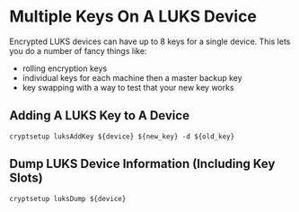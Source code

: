 # Multiple Keys On A LUKS Device

Encrypted LUKS devices can have up to 8 keys for a single device. This lets you do a number of fancy things like:

- rolling encryption keys
- individual keys for each machine then a master backup key
- key swapping with a way to test that your new key works

## Adding A LUKS Key to A Device

`cryptsetup luksAddKey ${device} ${new_key} -d ${old_key}`

## Dump LUKS Device Information (Including Key Slots)

`cryptsetup luksDump ${device}`
